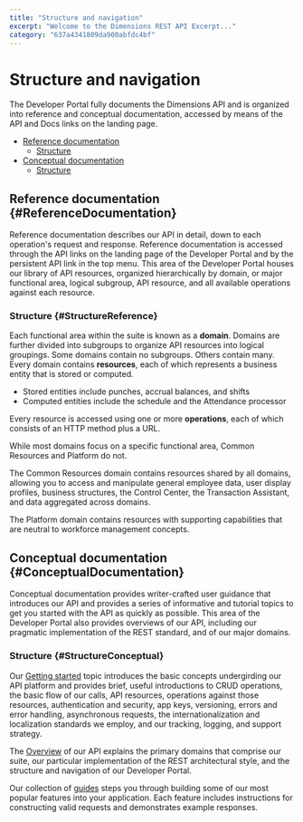 ```yaml
---
title: "Structure and navigation"
excerpt: "Welcome to the Dimensions REST API Excerpt..."
category: "637a4341809da900abfdc4bf"
---
```


# Structure and navigation

The Developer Portal fully documents the Dimensions API and is organized into reference and conceptual documentation, accessed by means of the API and Docs links on the landing page. 

* [Reference documentation](#ReferenceDocumentation)
	* [Structure](#StructureReference)
* [Conceptual documentation](#ConceptualDocumentation)
	* [Structure](#StructureConceptual)
	
## Reference documentation {#ReferenceDocumentation}

Reference documentation describes our API in detail, down to each operation's request and response. Reference documentation is accessed through the API links on the landing page of the Developer Portal and by the persistent API link in the top menu. This area of the Developer Portal houses our library of API resources, organized hierarchically by domain, or major functional area, logical subgroup, API resource, and all available operations against each resource. 

### Structure {#StructureReference}

Each functional area within the suite is known as a **domain**. Domains are further divided into subgroups to organize API resources into logical groupings. Some domains contain no subgroups. Others contain many. Every domain contains **resources**, each of which represents a business entity that is stored or computed.

* Stored entities include punches, accrual balances, and shifts
* Computed entities include the schedule and the Attendance processor

Every resource is accessed using one or more **operations**, each of which consists of an HTTP method plus a URL.

While most domains focus on a specific functional area, Common Resources and Platform do not. 

The Common Resources domain contains resources shared by all domains, allowing you to access and manipulate general employee data, user display profiles, business structures, the Control Center, the Transaction Assistant, and data aggregated across domains. 

The Platform domain contains resources with supporting capabilities that are neutral to workforce management concepts.

## Conceptual documentation {#ConceptualDocumentation}

Conceptual documentation provides writer-crafted user guidance that introduces our API and provides a series of informative and tutorial topics to get you started with the API as quickly as possible. This area of the Developer Portal also provides overviews of our API, including our pragmatic implementation of the REST standard, and of our major domains.

### Structure {#StructureConceptual}

Our [Getting started](C:636f581c-50a8-41a7-af43-e5057f9c20bd) topic introduces the basic concepts undergirding our API platform and provides brief, useful introductions to CRUD operations, the basic flow of our calls, API resources, operations against those resources, authentication and security, app keys, versioning, errors and error handling, asynchronous requests, the internationalization and localization standards we employ, and our tracking, logging, and support strategy. 

The [Overview](C:0df07e3a-7e83-47c8-9ae6-ecf71ce5f4e7) of our API explains the primary domains that comprise our suite, our particular implementation of the REST architectural style, and the structure and navigation of our Developer Portal.

Our collection of [guides](C:92b16358-756a-41bf-9204-b0aaf7262cfa) steps you through building some of our most popular features into your application. Each feature includes instructions for constructing valid requests and demonstrates example responses.